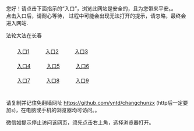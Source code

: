 您好！请点击下面指示的“入口”，浏览此网站是安全的，且为您带来平安。。 <br/>
点击入口后，请耐心等待， 过程中可能会出现无法打开的提示，请忽略，最终会进入网站. </br>

法轮大法在长春<br/>
<div style="padding:10px"><a style="margin:20px" target="_blank" href="https://d2vo3gpkgnfip8.cloudfront.net/2Qpsp?rhviak" id="ccLink1" rel="nofollow">入口1</a> <a target="_blank" style="margin:20px" href="https://d2g5qkymf4t9i1.cloudfront.net/2Qpsp?vqegirjp" id="ccLink2" rel="nofollow">入口2</a> <a style="margin:20px" target="_blank" href="https://d106y551hkmjz0.cloudfront.net/2Qpsp?xvehck" id="ccLink3" rel="nofollow">入口3</a></div>

<div style="padding:10px" ><a style="margin:20px" target="_blank" href="https://d2vo3gpkgnfip8.cloudfront.net/2Qpsp?rhviak" id="ccLink4" rel="nofollow">入口4</a> <a style="margin:20px" href="https://d2g5qkymf4t9i1.cloudfront.net/2Qpsp?vqegirjp" target="_blank" id="ccLink5" rel="nofollow">入口5</a> <a style="margin:20px" href="https://d106y551hkmjz0.cloudfront.net/2Qpsp?xvehck" target="_blank" id="ccLink6" rel="nofollow">入口6</a></div>

<div style="padding:10px"><a style="margin:20px" target="_blank" href="https://d2vo3gpkgnfip8.cloudfront.net/2Qpsp?rhviak" id="ccLink7" rel="nofollow">入口7</a> <a style="margin:20px" href="https://d2g5qkymf4t9i1.cloudfront.net/2Qpsp?vqegirjp" target="_blank" id="ccLink8" rel="nofollow">入口8</a> <a style="margin:20px" target="_blank" href="https://d106y551hkmjz0.cloudfront.net/2Qpsp?xvehck" id="ccLink9" rel="nofollow">入口9</a></div>

<br/>



请复制并记住免翻墙网址 https://github.com/yntd/changchunzx (http后一定要加s)，在电脑或手机的浏览器均可访问。。<br/>

微信如提示停止访问该网页，须先点击右上角，选择浏览器打开。
